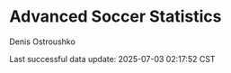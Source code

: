 # Advanced Soccer Statistics
Denis Ostroushko

<!-- gfm -->

Last successful data update: 2025-07-03 02:17:52 CST

